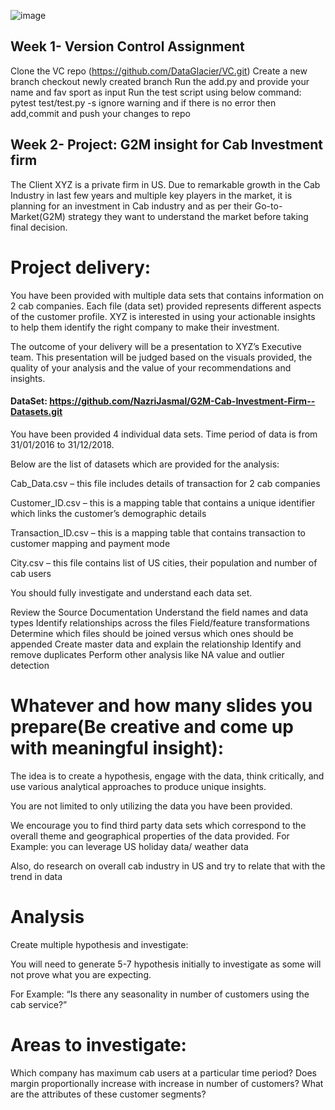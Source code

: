![image](https://github.com/NazriJasmal/Data-Science-Intern-at-Data-Glacier/assets/141367755/c7b0e4f0-d30c-47d9-9a56-27bd9824bcd0)

## Week 1- Version Control Assignment

Clone the VC repo (https://github.com/DataGlacier/VC.git)
Create a new branch
checkout newly created branch
Run the add.py and provide your name and fav sport as input
Run the test script using below command:      
pytest test/test.py -s
ignore warning and if there is no error then add,commit and push your changes to repo

## Week 2- Project: G2M insight for Cab Investment firm

The Client XYZ is a private firm in US. Due to remarkable growth in the Cab Industry in last few years and multiple key players in the market, it is planning for an investment in Cab industry and as per their Go-to-Market(G2M) strategy they want to understand the market before taking final decision.

# Project delivery:

You have been provided with multiple data sets that contains information on 2 cab companies. Each file (data set) provided represents different aspects of the customer profile. XYZ is interested in using your actionable insights to help them identify the right company to make their investment.

The outcome of your delivery will be a presentation to XYZ’s Executive team. This presentation will be judged based on the visuals provided, the quality of your analysis and the value of your recommendations and insights. 

#### DataSet: https://github.com/NazriJasmal/G2M-Cab-Investment-Firm--Datasets.git

You have been provided 4 individual data sets. Time period of data is from 31/01/2016 to 31/12/2018.

Below are the list of datasets which are provided for the analysis:

Cab_Data.csv – this file includes details of transaction for 2 cab companies

Customer_ID.csv – this is a mapping table that contains a unique identifier which links the customer’s demographic details

Transaction_ID.csv – this is a mapping table that contains transaction to customer mapping and payment mode

City.csv – this file contains list of US cities, their population and number of cab users

You should fully investigate and understand each data set.

Review the Source Documentation
Understand the field names and data types
Identify relationships across the files
Field/feature transformations
Determine which files should be joined versus which ones should be appended
Create master data and explain the relationship
Identify and remove duplicates
Perform other analysis like NA value and outlier detection
 

# Whatever and how many slides you prepare(Be creative and come up with meaningful insight):

The idea is to create a hypothesis, engage with the data, think critically, and use various analytical approaches to produce unique insights.

You are not limited to only utilizing the data you have been provided.

We encourage you to find third party data sets which correspond to the overall theme and geographical properties of the data provided.  For Example: you can leverage US holiday data/ weather data

Also, do research on overall cab industry in US and try to relate that with the trend in data

# Analysis

Create multiple hypothesis and investigate:

You will need to generate 5-7 hypothesis initially to investigate as some will not prove what you are expecting.

For Example: “Is there any seasonality in number of customers using the cab service?”

# Areas to investigate:

Which company has maximum cab users at a particular time period?
Does margin proportionally increase with increase in number of customers?
What are the attributes of these customer segments?

